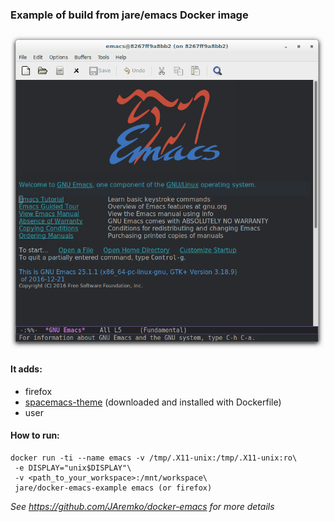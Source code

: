 ### Example of build from jare/emacs Docker image

![emacs with spacemacs-theme](https://github.com/JAremko/docker-emacs-example/raw/master/img/emacs.png)

#### It adds:
 - firefox
 - [spacemacs-theme](https://github.com/nashamri/spacemacs-theme) (downloaded and installed with Dockerfile)
 - user

#### How to run:
```
docker run -ti --name emacs -v /tmp/.X11-unix:/tmp/.X11-unix:ro\
 -e DISPLAY="unix$DISPLAY"\
 -v <path_to_your_workspace>:/mnt/workspace\
 jare/docker-emacs-example emacs (or firefox)
```

*See https://github.com/JAremko/docker-emacs for more details*
